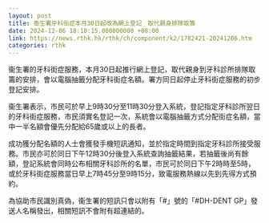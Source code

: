 ```yaml
---
layout: post
title: 衞生署牙科街症本月30日起改為網上登記　取代親身排隊取籌
date: 2024-12-06 18:10:15.000000000 +08:00
link: https://news.rthk.hk/rthk/ch/component/k2/1782421-20241206.htm
categories: rthk
---
```


衞生署的牙科街症服務，本月30日起推行網上登記，取代親身到牙科診所排隊取籌的安排，會以電腦抽籤分配牙科街症名額。署方同日起停止牙科街症服務的初步登記安排。

衞生署表示，市民可於早上9時30分至11時30分登入系統，登記指定牙科診所翌日的牙科街症服務，市民須實名登記一次，系統會以電腦抽籤方式分配街症名額，當中一半名額會優先分配給65歲或以上的長者。

成功獲分配名額的人士會獲發手機短訊通知，並於指定時間到指定牙科診所接受服務。市民亦可於同日下午12時30分後登入系統查詢抽籤結果，若抽籤後尚有餘額，登記系統會同時公布相關牙科診所的名單，市民可於同日下午2時時至5時，或於牙科街症服務當日早上7時45分至9時15分，致電服務熱線以先到先得方式預約。

為協助市民識別真偽，衞生署的短訊只會以附有「#」號的「#DH-DENT GP」發送人名稱發出，相關短訊不會附有超連結的。
